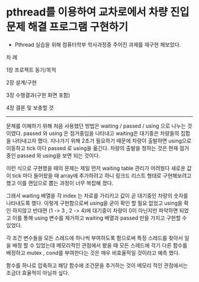 
# pthread를 이용하여 교차로에서 차량 진입 문제 해결 프로그램 구현하기 


 * Pthread 실습을 위해 컴퓨터학부 학사과정중 주어진 과제를 재구현 해보았다.



차   례

1장	프로젝트 동기/목적 
 
2장	설계/구현 
 	
3장	수행결과(구현 화면 포함)

4장	결론 및 보충할 것

--------------------------------------------

문제를 이해하기 위해 처음 사용했던 방법은 waiting / passed / using 으로 나누는 것이였다. passed 와 using 은 점거중임을 나타내고 waiting은 대기중은 차량들의 집합을 나타내고자 했다. 지나가기 위해 2초가 필요하기 때문에 차량이 출발하면 using으로 이동하고 tick 마다 passed 로 using을 옮긴다. 차량의 출발을 정하는 것은 현재 점거중인 passed 와 using을 보면 되는 것이다.
 
 이런 식으로 구현했을 때의 문제는 제일 먼저 waiting table 관리가 어려웠다 새로운 값이 tick 마다 들어왔을 때 array에 추가하려고 하니 링크드 리스트 형태로 구현해보려고 했고 이를 랜덤으로 뽑는 과정이 너무 복잡해 졌다. 

 그래서 waiting 배열을 각 index 는 차로를 가리키고 값이 곧 대기중인 차량의 숫자를 나타내도록 했다. 이렇게 구현함으로써 using을 굳이 확인 할 필요 없었고 using을 확인 하지않고 반대편 (1 -> 3 , 2 -> 4)에 대기중이 차량이 0이 아닌지만 파악하면 되었고 이를 통해 using 변수를 제거하고 waiting 배열과 passed 만을 가지고 구현할 수 있었다.

각 조건 변수들을 모든 스레드에 하나씩 부여하도록 함으로써 특정 스레드를 찾아서 일을 배정 할 수 있었는데 메모리적인 관점에서 봤을 때 모든 스레드에 각기 다른 함수를 배정하고 mutex , cond를 부여한다는 것은 매우 비효율적일 것이라고 예측 했다. 

 함수를 하나로 압축하고 해당 함수에 조건문을 추가하는 것이 메모리 적인 관점에서는 조금더 효율적이 아닐까 싶다. 
